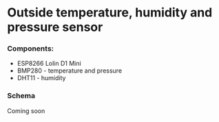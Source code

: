 # Outside temperature, humidity and pressure sensor

### Components:

- ESP8266 Lolin D1 Mini
- BMP280 - temperature and pressure
- DHT11 - humidity

### Schema

Coming soon